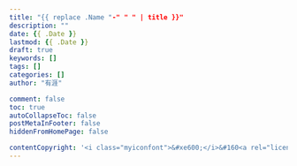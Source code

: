 ```yaml
---
title: "{{ replace .Name "-" " " | title }}"
description: ""
date: {{ .Date }}
lastmod: {{ .Date }}
draft: true
keywords: []
tags: []
categories: []
author: "有涯"

comment: false
toc: true
autoCollapseToc: false
postMetaInFooter: false
hiddenFromHomePage: false

contentCopyright: '<i class="myiconfont">&#xe600;</i>&#160<a rel="license" href="https://creativecommons.org/licenses/by-nc-nd/4.0/" target="_blank" title="Attribution-NonCommercial-NoDerivatives 4.0 International (CC BY-NC-ND 4.0)">署名-非商业性使用-禁止演绎 4.0 国际</a>&#160转载请保留原文链接及作者'
---
```


<!--more-->

